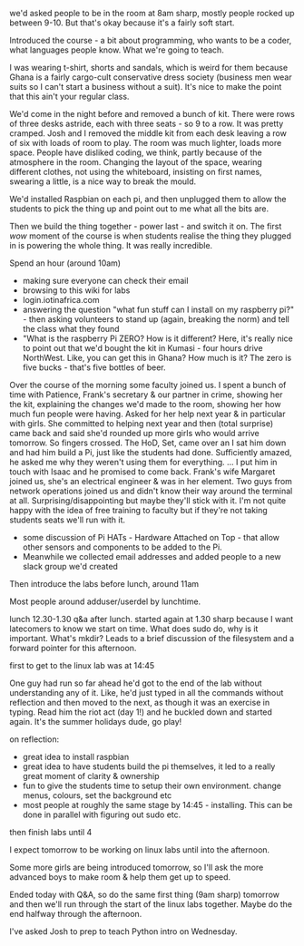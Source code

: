 we'd asked people to be in the room at 8am sharp, mostly people rocked up between 9-10. But that's okay because it's a fairly soft start.

Introduced the course - a bit about programming, who wants to be a coder, what languages people know. What we're going to teach.

I was wearing t-shirt, shorts and sandals, which is weird for them because Ghana is a fairly cargo-cult conservative dress society (business men wear suits so I can't start a business without a suit). It's nice to make the point that this ain't your regular class.

We'd come in the night before and removed a bunch of kit. There were rows of three desks astride, each with three seats - so 9 to a row. It was pretty cramped. Josh and I removed the middle kit from each desk leaving a row of six with loads of room to play. The room was much lighter, loads more space. People have disliked coding, we think, partly because of the atmosphere in the room. Changing the layout of the space, wearing different clothes, not using the whiteboard, insisting on first names, swearing a little, is a nice way to break the mould. 

We'd installed Raspbian on each pi, and then unplugged them to allow the students to pick the thing up and point out to me what all the bits are.

Then we build the thing together - power last - and switch it on. The first *wow* moment of the course is when students realise the thing they plugged in is powering the whole thing. It was really incredible. 

Spend an hour (around 10am)
* making sure everyone can check their email
* browsing to this wiki for labs
* login.iotinafrica.com
* answering the question "what fun stuff can I install on my raspberry pi?" - then asking volunteers to stand up (again, breaking the norm) and tell the class what they found
* "What is the raspberry Pi ZERO? How is it different? Here, it's really nice to point out that we'd bought the kit in Kumasi - four hours drive NorthWest. Like, you can get this in Ghana? How much is it? The zero is five bucks - that's five bottles of beer.

Over the course of the morning some faculty joined us. I spent a bunch of time with Patience, Frank's secretary & our partner in crime, showing her the kit, explaining the changes we'd made to the room, showing her how much fun people were having. Asked for her help next year & in particular with girls. She committed to helping next year and then (total surprise) came back and said she'd rounded up more girls who would arrive tomorrow. So fingers crossed.
The HoD, Set, came over an I sat him down and had him build a Pi, just like the students had done. Sufficiently amazed, he asked me why they weren't using them for everything. ... I put him in touch with Isaac and he promised to come back.
Frank's wife Margaret joined us, she's an electrical engineer & was in her element.
Two guys from network operations joined us and didn't know their way around the terminal at all. Surprising/disappointing but maybe they'll stick with it. I'm not quite happy with the idea of free training to faculty but if they're not taking students seats we'll run with it.

* some discussion of Pi HATs - Hardware Attached on Top - that allow other sensors and components to be added to the Pi.
* Meanwhile we collected email addresses and added people to a new slack group we'd created

Then introduce the labs before lunch, around 11am

Most people around adduser/userdel by lunchtime.

lunch 12.30-1.30
q&a after lunch. started again at 1.30 sharp because I want latecomers to know we start on time. What does sudo do, why is it important. What's mkdir? Leads to a brief discussion of the filesystem and a forward pointer for this afternoon.

first to get to the linux lab was at 14:45

One guy had run so far ahead he'd got to the end of the lab without understanding any of it. Like, he'd just typed in all the commands without reflection and then moved to the next, as though it was an exercise in typing. Read him the riot act (day 1!) and he buckled down and started again. It's the summer holidays dude, go play!

on reflection:
* great idea to install raspbian
* great idea to have students build the pi themselves, it led to a really great moment of clarity & ownership
* fun to give the students time to setup their own environment. change menus, colours, set the background etc
* most people at roughly the same stage by 14:45 - installing. This can be done in parallel with figuring out sudo etc.

then finish labs until 4

I expect tomorrow to be working on linux labs until into the afternoon.

Some more girls are being introduced tomorrow, so I'll ask the more advanced boys to make room & help them get up to speed.

Ended today with Q&A, so do the same first thing (9am sharp) tomorrow and then we'll run through the start of the linux labs together. Maybe do the end halfway through the afternoon.

I've asked Josh to prep to teach Python intro on Wednesday.